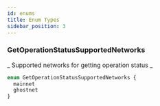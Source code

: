 ```yaml
---
id: enums
title: Enum Types
sidebar_position: 3
---
```



### GetOperationStatusSupportedNetworks

_ Supported networks for getting operation status _

```graphql
enum GetOperationStatusSupportedNetworks {
  mainnet
  ghostnet
}
```

